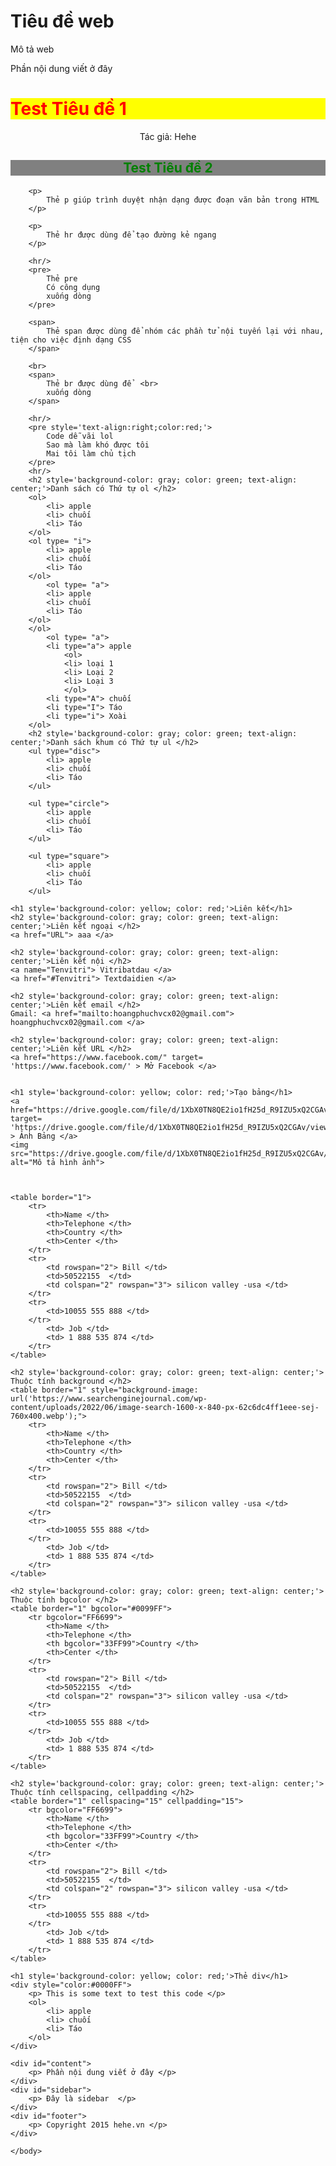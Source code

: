 
<html>
	<head>
		<title> Đây là trang web cùi </title>
	</head>
	<body>
	<div id="header">
		<h1> Tiêu đề web </h1>
		<p>Mô tả web</p>
	</div>
	<div id="content">
		<p> Phần nội dung viết ở đây </p>
	</div>
		<h1 style='background-color: yellow; color: red;'>Test Tiêu đề 1</h1>
		<p style='text-align:center';> Tác giả: Hehe </p>
		<h2 style='background-color: gray; color: green; text-align: center;'>Test Tiêu đề 2</h2>
		
		
		<p> 
			Thẻ p giúp trình duyệt nhận dạng được đoạn văn bản trong HTML
		</p>
		
		<p> 
			Thẻ hr được dùng để tạo đường kẻ ngang 
		</p>
		
		<hr/>
		<pre> 
			Thẻ pre 
			Có công dụng
			xuống dòng
		</pre>
		
		<span>
			Thẻ span được dùng để nhóm các phần tử nội tuyến lại với nhau, tiện cho việc định dạng CSS
		</span>
		
		<br>
		<span>
			Thẻ br được dùng để  <br>
			xuống dòng 
		</span>
		
		<hr/>
		<pre style='text-align:right;color:red;'>
			Code dễ vãi lol
			Sao mà làm khó được tôi
			Mai tôi làm chủ tịch
		</pre>
		<hr/>
		<h2 style='background-color: gray; color: green; text-align: center;'>Danh sách có Thứ tự ol </h2>
		<ol>
			<li> apple 
			<li> chuối
			<li> Táo
		</ol>
		<ol type= "i">
			<li> apple 
			<li> chuối
			<li> Táo
		</ol>
			<ol type= "a">
			<li> apple 
			<li> chuối
			<li> Táo
		</ol>
		</ol>
			<ol type= "a">
			<li type="a"> apple
				<ol>
				<li> loại 1
				<li> Loại 2
				<li> Loại 3
				</ol>
			<li type="A"> chuối
			<li type="I"> Táo
			<li type="i"> Xoài
		</ol>
		<h2 style='background-color: gray; color: green; text-align: center;'>Danh sách khum có Thứ tự ul </h2>
		<ul type="disc">
			<li> apple 
			<li> chuối
			<li> Táo
		</ul>
		
		<ul type="circle">
			<li> apple 
			<li> chuối
			<li> Táo
		</ul>
		
		<ul type="square">
			<li> apple 
			<li> chuối
			<li> Táo
		</ul>
		
	<h1 style='background-color: yellow; color: red;'>Liên kết</h1>
	<h2 style='background-color: gray; color: green; text-align: center;'>Liên kết ngoại </h2>
	<a href="URL"> aaa </a>
	
	<h2 style='background-color: gray; color: green; text-align: center;'>Liên kết nội </h2>
	<a name="Tenvitri"> Vitribatdau </a>
	<a href="#Tenvitri"> Textdaidien </a>
	
	<h2 style='background-color: gray; color: green; text-align: center;'>Liên kết email </h2>
	Gmail: <a href="mailto:hoangphuchvcx02@gmail.com"> hoangphuchvcx02@gmail.com </a>
	
	<h2 style='background-color: gray; color: green; text-align: center;'>Liên kết URL </h2>
	<a href="https://www.facebook.com/" target= 'https://www.facebook.com/' > Mở Facebook </a>
	
	
	<h1 style='background-color: yellow; color: red;'>Tạo bảng</h1>
	<a href="https://drive.google.com/file/d/1XbX0TN8QE2io1fH25d_R9IZU5xQ2CGAv/view" target= 'https://drive.google.com/file/d/1XbX0TN8QE2io1fH25d_R9IZU5xQ2CGAv/view' > Ảnh Bảng </a>
	<img src="https://drive.google.com/file/d/1XbX0TN8QE2io1fH25d_R9IZU5xQ2CGAv/view" alt="Mô tả hình ảnh">

	

	<table border="1">
		<tr>
			<th>Name </th>
			<th>Telephone </th>
			<th>Country </th>
			<th>Center </th>
		</tr>
		<tr>
			<td rowspan="2"> Bill </td>
			<td>50522155  </td>
			<td colspan="2" rowspan="3"> silicon valley -usa </td>
		</tr>
		<tr>
			<td>10055 555 888 </td>
		</tr>
			<td> Job </td>
			<td> 1 888 535 874 </td>
		</tr>
	</table>
	
	<h2 style='background-color: gray; color: green; text-align: center;'> Thuộc tính background </h2>
	<table border="1" style="background-image: url('https://www.searchenginejournal.com/wp-content/uploads/2022/06/image-search-1600-x-840-px-62c6dc4ff1eee-sej-760x400.webp');">
		<tr>
			<th>Name </th>
			<th>Telephone </th>
			<th>Country </th>
			<th>Center </th>
		</tr>
		<tr>
			<td rowspan="2"> Bill </td>
			<td>50522155  </td>
			<td colspan="2" rowspan="3"> silicon valley -usa </td>
		</tr>
		<tr>
			<td>10055 555 888 </td>
		</tr>
			<td> Job </td>
			<td> 1 888 535 874 </td>
		</tr>
	</table>

	<h2 style='background-color: gray; color: green; text-align: center;'> Thuộc tính bgcolor </h2>
	<table border="1" bgcolor="#0099FF">
		<tr bgcolor="FF6699">
			<th>Name </th>
			<th>Telephone </th>
			<th bgcolor="33FF99">Country </th>
			<th>Center </th>
		</tr>
		<tr>
			<td rowspan="2"> Bill </td>
			<td>50522155  </td>
			<td colspan="2" rowspan="3"> silicon valley -usa </td>
		</tr>
		<tr>
			<td>10055 555 888 </td>
		</tr>
			<td> Job </td>
			<td> 1 888 535 874 </td>
		</tr>	
	</table>
	
	<h2 style='background-color: gray; color: green; text-align: center;'> Thuộc tính cellspacing, cellpadding </h2>
	<table border="1" cellspacing="15" cellpadding="15">
		<tr bgcolor="FF6699">
			<th>Name </th>
			<th>Telephone </th>
			<th bgcolor="33FF99">Country </th>
			<th>Center </th>
		</tr>
		<tr>
			<td rowspan="2"> Bill </td>
			<td>50522155  </td>
			<td colspan="2" rowspan="3"> silicon valley -usa </td>
		</tr>
		<tr>
			<td>10055 555 888 </td>
		</tr>
			<td> Job </td>
			<td> 1 888 535 874 </td>
		</tr>	
	</table>
	
	<h1 style='background-color: yellow; color: red;'>Thẻ div</h1>
	<div style="color:#0000FF">
		<p> This is some text to test this code </p>
		<ol>
			<li> apple 
			<li> chuối
			<li> Táo
		</ol>
	</div>
	
	<div id="content">
		<p> Phần nội dung viết ở đây </p>
	</div>
	<div id="sidebar">
		<p> Đây là sidebar  </p>
	</div>
	<div id="footer">
		<p> Copyright 2015 hehe.vn </p>
	</div>
	
	</body>
</html>
	
